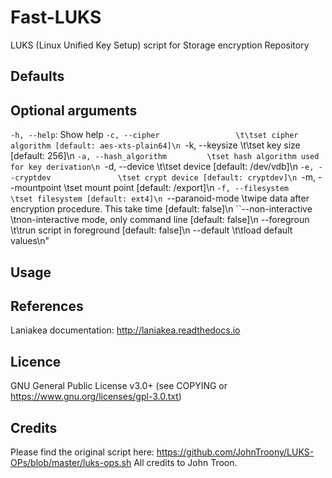 Fast-LUKS
=========

LUKS (Linux Unified Key Setup) script for Storage encryption Repository


Defaults
--------

Optional arguments
------------------
``-h, --help``: Show help
``-c, --cipher                 \t\tset cipher algorithm [default: aes-xts-plain64]\n
``-k, --keysize                \t\tset key size [default: 256]\n
``-a, --hash_algorithm         \tset hash algorithm used for key derivation\n
``-d, --device                 \t\tset device [default: /dev/vdb]\n
``-e, --cryptdev               \tset crypt device [default: cryptdev]\n
``-m, --mountpoint             \tset mount point [default: /export]\n
``-f, --filesystem             \tset filesystem [default: ext4]\n
``--paranoid-mode              \twipe data after encryption procedure. This take time [default: false]\n
``--non-interactive            \tnon-interactive mode, only command line [default: false]\n
          --foregroun                  \t\trun script in foreground [default: false]\n
           --default                    \t\tload default values\n"

Usage
-----

References
----------
Laniakea documentation: http://laniakea.readthedocs.io

Licence
-------
GNU General Public License v3.0+ (see COPYING or https://www.gnu.org/licenses/gpl-3.0.txt)

Credits
-------
Please find the original script here:
https://github.com/JohnTroony/LUKS-OPs/blob/master/luks-ops.sh
All credits to John Troon.
